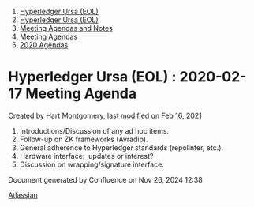 1. [Hyperledger Ursa (EOL)](index.html)
2. [Hyperledger Ursa (EOL)](19595269.html)
3. [Meeting Agendas and Notes](Meeting-Agendas-and-Notes_19603313.html)
4. [Meeting Agendas](Meeting-Agendas_19603319.html)
5. [2020 Agendas](2020-Agendas_19611908.html)

# Hyperledger Ursa (EOL) : 2020-02-17 Meeting Agenda

Created by Hart Montgomery, last modified on Feb 16, 2021

1. Introductions/Discussion of any ad hoc items.
2. Follow-up on ZK frameworks (Avradip).
3. General adherence to Hyperledger standards (repolinter, etc.).
4. Hardware interface:  updates or interest?
5. Discussion on wrapping/signature interface.

Document generated by Confluence on Nov 26, 2024 12:38

[Atlassian](http://www.atlassian.com/)
